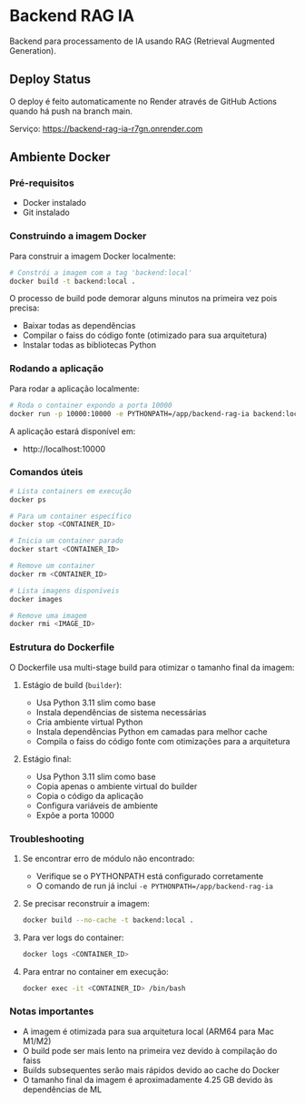 # Backend RAG IA

Backend para processamento de IA usando RAG (Retrieval Augmented Generation).

## Deploy Status

O deploy é feito automaticamente no Render através de GitHub Actions quando há push na branch main.

Serviço: https://backend-rag-ia-r7gn.onrender.com

## Ambiente Docker

### Pré-requisitos

- Docker instalado
- Git instalado

### Construindo a imagem Docker

Para construir a imagem Docker localmente:

```bash
# Constrói a imagem com a tag 'backend:local'
docker build -t backend:local .
```

O processo de build pode demorar alguns minutos na primeira vez pois precisa:

- Baixar todas as dependências
- Compilar o faiss do código fonte (otimizado para sua arquitetura)
- Instalar todas as bibliotecas Python

### Rodando a aplicação

Para rodar a aplicação localmente:

```bash
# Roda o container expondo a porta 10000
docker run -p 10000:10000 -e PYTHONPATH=/app/backend-rag-ia backend:local uvicorn backend-rag-ia.main:app --host 0.0.0.0 --port 10000
```

A aplicação estará disponível em:

- http://localhost:10000

### Comandos úteis

```bash
# Lista containers em execução
docker ps

# Para um container específico
docker stop <CONTAINER_ID>

# Inicia um container parado
docker start <CONTAINER_ID>

# Remove um container
docker rm <CONTAINER_ID>

# Lista imagens disponíveis
docker images

# Remove uma imagem
docker rmi <IMAGE_ID>
```

### Estrutura do Dockerfile

O Dockerfile usa multi-stage build para otimizar o tamanho final da imagem:

1. Estágio de build (`builder`):

   - Usa Python 3.11 slim como base
   - Instala dependências de sistema necessárias
   - Cria ambiente virtual Python
   - Instala dependências Python em camadas para melhor cache
   - Compila o faiss do código fonte com otimizações para a arquitetura

2. Estágio final:
   - Usa Python 3.11 slim como base
   - Copia apenas o ambiente virtual do builder
   - Copia o código da aplicação
   - Configura variáveis de ambiente
   - Expõe a porta 10000

### Troubleshooting

1. Se encontrar erro de módulo não encontrado:

   - Verifique se o PYTHONPATH está configurado corretamente
   - O comando de run já inclui `-e PYTHONPATH=/app/backend-rag-ia`

2. Se precisar reconstruir a imagem:

   ```bash
   docker build --no-cache -t backend:local .
   ```

3. Para ver logs do container:

   ```bash
   docker logs <CONTAINER_ID>
   ```

4. Para entrar no container em execução:
   ```bash
   docker exec -it <CONTAINER_ID> /bin/bash
   ```

### Notas importantes

- A imagem é otimizada para sua arquitetura local (ARM64 para Mac M1/M2)
- O build pode ser mais lento na primeira vez devido à compilação do faiss
- Builds subsequentes serão mais rápidos devido ao cache do Docker
- O tamanho final da imagem é aproximadamente 4.25 GB devido às dependências de ML
